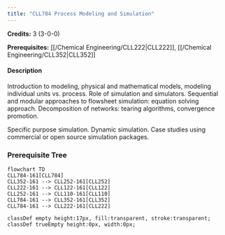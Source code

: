 ```yaml
---
title: "CLL784 Process Modeling and Simulation"
---
```

**Credits:** 3 (3-0-0)

**Prerequisites:** [[/Chemical Engineering/CLL222|CLL222]], [[/Chemical Engineering/CLL352|CLL352]]

#### Description
Introduction to modeling, physical and mathematical models, modeling individual units vs. process. Role of simulation and simulators. Sequential and modular approaches to flowsheet simulation: equation solving approach. Decomposition of networks: tearing algorithms, convergence promotion.

Specific purpose simulation. Dynamic simulation. Case studies using commercial or open source simulation packages.

### Prerequisite Tree

```mermaid
flowchart TD
CLL784-161[CLL784]
CLL352-161 --> CLL252-161[CLL252]
CLL222-161 --> CLL122-161[CLL122]
CLL252-161 --> CLL110-161[CLL110]
CLL784-161 --> CLL352-161[CLL352]
CLL784-161 --> CLL222-161[CLL222]

classDef empty height:17px, fill:transparent, stroke:transparent;
classDef trueEmpty height:0px, width:0px;
```